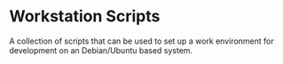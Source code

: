 # Workstation Scripts

A collection of scripts that can be used to set up a work environment for development on an Debian/Ubuntu based system.
